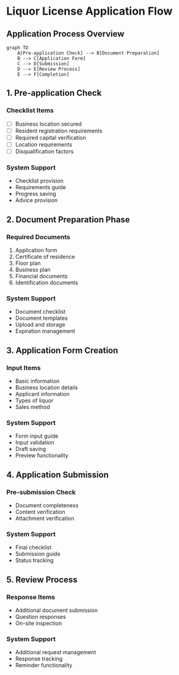 # Liquor License Application Flow

## Application Process Overview

```mermaid
graph TD
    A[Pre-application Check] --> B[Document Preparation]
    B --> C[Application Form]
    C --> D[Submission]
    D --> E[Review Process]
    E --> F[Completion]
```

## 1. Pre-application Check
### Checklist Items
- [ ] Business location secured
- [ ] Resident registration requirements
- [ ] Required capital verification
- [ ] Location requirements
- [ ] Disqualification factors

### System Support
- Checklist provision
- Requirements guide
- Progress saving
- Advice provision

## 2. Document Preparation Phase
### Required Documents
1. Application form
2. Certificate of residence
3. Floor plan
4. Business plan
5. Financial documents
6. Identification documents

### System Support
- Document checklist
- Document templates
- Upload and storage
- Expiration management

## 3. Application Form Creation
### Input Items
- Basic information
- Business location details
- Applicant information
- Types of liquor
- Sales method

### System Support
- Form input guide
- Input validation
- Draft saving
- Preview functionality

## 4. Application Submission
### Pre-submission Check
- Document completeness
- Content verification
- Attachment verification

### System Support
- Final checklist
- Submission guide
- Status tracking

## 5. Review Process
### Response Items
- Additional document submission
- Question responses
- On-site inspection

### System Support
- Additional request management
- Response tracking
- Reminder functionality
